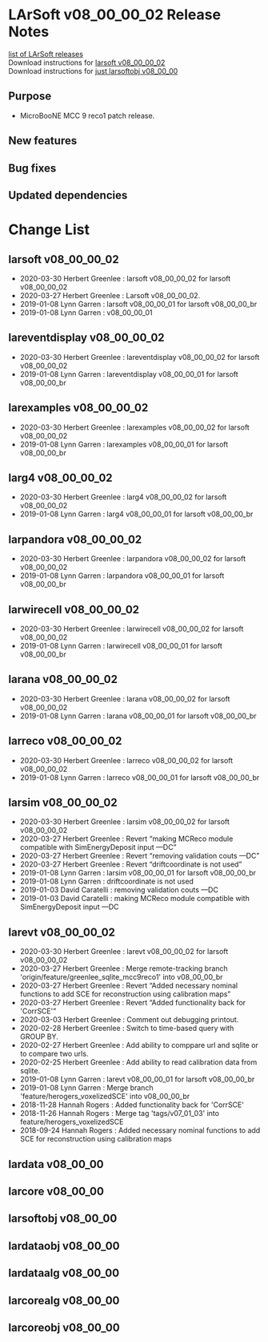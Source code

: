 # LArSoft v08_00_00_02 Release Notes



[list of LArSoft releases](LArSoft_release_list)  
Download instructions for [larsoft v08_00_00_02](http://scisoft.fnal.gov/scisoft/bundles/larsoft/v08_00_00_02/larsoft-v08_00_00_02.html)  
Download instructions for [just larsoftobj v08_00_00](http://scisoft.fnal.gov/scisoft/bundles/larsoftobj/v08_00_00/larsoftobj-v08_00_00.html)

## Purpose

-   MicroBooNE MCC 9 reco1 patch release.

## New features

## Bug fixes

## Updated dependencies

# Change List

## larsoft v08_00_00_02

-   2020-03-30 Herbert Greenlee : larsoft v08_00_00_02 for larsoft v08_00_00_02
-   2020-03-27 Herbert Greenlee : Larsoft v08_00_00_02.
-   2019-01-08 Lynn Garren : larsoft v08_00_00_01 for larsoft v08_00_00_br
-   2019-01-08 Lynn Garren : v08_00_00_01

## lareventdisplay v08_00_00_02

-   2020-03-30 Herbert Greenlee : lareventdisplay v08_00_00_02 for larsoft v08_00_00_02
-   2019-01-08 Lynn Garren : lareventdisplay v08_00_00_01 for larsoft v08_00_00_br

## larexamples v08_00_00_02

-   2020-03-30 Herbert Greenlee : larexamples v08_00_00_02 for larsoft v08_00_00_02
-   2019-01-08 Lynn Garren : larexamples v08_00_00_01 for larsoft v08_00_00_br

## larg4 v08_00_00_02

-   2020-03-30 Herbert Greenlee : larg4 v08_00_00_02 for larsoft v08_00_00_02
-   2019-01-08 Lynn Garren : larg4 v08_00_00_01 for larsoft v08_00_00_br

## larpandora v08_00_00_02

-   2020-03-30 Herbert Greenlee : larpandora v08_00_00_02 for larsoft v08_00_00_02
-   2019-01-08 Lynn Garren : larpandora v08_00_00_01 for larsoft v08_00_00_br

## larwirecell v08_00_00_02

-   2020-03-30 Herbert Greenlee : larwirecell v08_00_00_02 for larsoft v08_00_00_02
-   2019-01-08 Lynn Garren : larwirecell v08_00_00_01 for larsoft v08_00_00_br

## larana v08_00_00_02

-   2020-03-30 Herbert Greenlee : larana v08_00_00_02 for larsoft v08_00_00_02
-   2019-01-08 Lynn Garren : larana v08_00_00_01 for larsoft v08_00_00_br

## larreco v08_00_00_02

-   2020-03-30 Herbert Greenlee : larreco v08_00_00_02 for larsoft v08_00_00_02
-   2019-01-08 Lynn Garren : larreco v08_00_00_01 for larsoft v08_00_00_br

## larsim v08_00_00_02

-   2020-03-30 Herbert Greenlee : larsim v08_00_00_02 for larsoft v08_00_00_02
-   2020-03-27 Herbert Greenlee : Revert “making MCReco module compatible with SimEnergyDeposit input —DC”
-   2020-03-27 Herbert Greenlee : Revert “removing validation couts —DC”
-   2020-03-27 Herbert Greenlee : Revert “driftcoordinate is not used”
-   2019-01-08 Lynn Garren : larsim v08_00_00_01 for larsoft v08_00_00_br
-   2019-01-08 Lynn Garren : driftcoordinate is not used
-   2019-01-03 David Caratelli : removing validation couts —DC
-   2019-01-03 David Caratelli : making MCReco module compatible with SimEnergyDeposit input —DC

## larevt v08_00_00_02

-   2020-03-30 Herbert Greenlee : larevt v08_00_00_02 for larsoft v08_00_00_02
-   2020-03-27 Herbert Greenlee : Merge remote-tracking branch 'origin/feature/greenlee_sqlite_mcc9reco1' into v08_00_00_br
-   2020-03-27 Herbert Greenlee : Revert “Added necessary nominal functions to add SCE for reconstruction using calibration maps”
-   2020-03-27 Herbert Greenlee : Revert “Added functionality back for 'CorrSCE'”
-   2020-03-03 Herbert Greenlee : Comment out debugging printout.
-   2020-02-28 Herbert Greenlee : Switch to time-based query with GROUP BY.
-   2020-02-27 Herbert Greenlee : Add ability to comppare url and sqlite or to compare two urls.
-   2020-02-25 Herbert Greenlee : Add ability to read calibration data from sqlite.
-   2019-01-08 Lynn Garren : larevt v08_00_00_01 for larsoft v08_00_00_br
-   2019-01-08 Lynn Garren : Merge branch 'feature/herogers_voxelizedSCE' into v08_00_00_br
-   2018-11-28 Hannah Rogers : Added functionality back for 'CorrSCE'
-   2018-11-26 Hannah Rogers : Merge tag 'tags/v07_01_03' into feature/herogers_voxelizedSCE
-   2018-09-24 Hannah Rogers : Added necessary nominal functions to add SCE for reconstruction using calibration maps

## lardata v08_00_00

## larcore v08_00_00

## larsoftobj v08_00_00

## lardataobj v08_00_00

## lardataalg v08_00_00

## larcorealg v08_00_00

## larcoreobj v08_00_00
